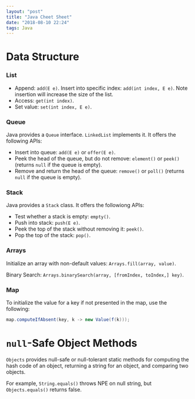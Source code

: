 ```yaml
---
layout: "post"
title: "Java Cheet Sheet"
date: "2018-08-10 22:24"
tags: Java
---
```


# Data Structure
### List
* Append: `add(E e)`. Insert into specific index: `add(int index, E e)`. Note insertion will increase the size of the list.
* Access: `get(int index)`.
* Set value: `set(int index, E e)`.


### Queue
Java provides a `Queue` interface. `LinkedList` implements it. It offers the following APIs:
* Insert into queue: `add(E e)` or `offer(E e)`.
* Peek the head of the queue, but do not remove: `element()` or `peek()` (returns `null` if the queue is empty).
* Remove and return the head of the queue: `remove()` or `poll()` (returns `null` if the queue is empty).

### Stack
Java provides a `Stack` class. It offers the followiong APIs:
* Test whether a stack is empty: `empty()`.
* Push into stack: `push(E e)`.
* Peek the top of the stack without removing it: `peek()`.
* Pop the top of the stack: `pop()`.

### Arrays
Initialize an array with non-default values: `Arrays.fill(array, value)`.

Binary Search: `Arrays.binarySearch(array, [fromIndex, toIndex,] key)`.

### Map
To initialize the value for a key if not presented in the map, use the following:

```java
map.computeIfAbsent(key, k -> new Value(f(k)));
```

# `null`-Safe Object Methods
`Objects` provides null-safe or null-tolerant static methods for computing the hash code of an object, returning a string for an object, and comparing two objects.

For example, `String.equals()` throws NPE on null string, but `Objects.equals()` returns false.
